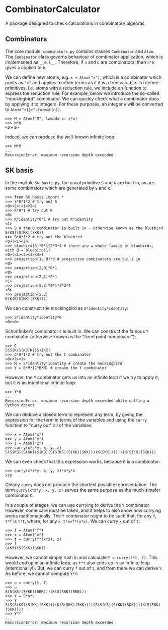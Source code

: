 # CombinatorCalculator
A package designed to check calculations in combinatory algebras.

## Combinators
The core module, `combinators.py` contains classes `Combinator` and `Atom`. The `Combinator` class governs behaviour of combinator application, which is implemented as `__mul__`. Therefore, if `a` and `b` are combinators, then `a*b` gives `a` applied to `b`.

We can define new atoms, e.g. `x = Atom("x")`, which is a combinator which prints as `"x"` and applies to other terms as if it is a free variable. To define primitives, i.e. atoms with a reduction rule, we include an function to express the reduction rule. For example, below we introduce the so-called "mockingbird" combinator. We can quickly check what a combinator does by applying it to integers. For these purposes, an integer `n` will be converted to `Atom("<{}>".format(n))`.
```
>>> M = Atom("M", lambda x: x*x)
>>> M*0
<0><0>
```
Indeed, we can produce the well-known infinite loop:
```
>>> M*M
...
RecursionError: maximum recursion depth exceeded
```

## SK basis
In the module `SK_basis.py`, the usual primitive `S` and `K` are built in, as are some combinators which are generated by `S` and `K`. 

```
>>> from SK_basis import *
>>> S*0*1*2 # try out S
<0><2>(<1><2>)
>>> K*0*1 # try out K
<0>
>>> K*identity*0*1 # try out K*identity
<1>
>>> B # the B combinator is built in - otherwise known as the bluebird
S(KS)(S(KK)(SKK))
>>> B*0*1*2 # try out the bluebird
<0>(<1><2>)
>>> bluebird(3)*0*1*2*3*4 # there are a whole family of bluebirds, with B = bluebird(1)
<0>(<1><2><3><4>)
>>> projection(1, 0)*0 # projection combinators are built in
<0>
>>> projection(2,0)*0*1
<0>
>>> projection(2,1)*0*1
<1>
>>> projection(5,3)*0*1*2*3*4
<3>
>>> projection(5,3)
K(K(K(S(KK)(SKK))))
```
We can construct the mockingbird as `S*identity*identity`:
```
>>> S*identity*identity*0
<0><0>
```

Sch&ouml;nfinkel's combinator `C` is built in. We can construct the famous `Y` combinator (otherwise known as the "fixed point combinator"):
```
>>> C
S(S(K(S(KS)K))S)(KK)
>>> C*0*1*2 # try out the C combinator
<0><2><1>
>>> M = S*identity*identity # create the mockingbird
>>> Y = B*M*(C*B*M) # create the Y combinator
```
However, the `Y` combinator gets us into an infinite loop if we try to apply it, but it is an intentional infinite loop:
```
>>> Y*0
...
RecursionError: maximum recursion depth exceeded while calling a Python object

```
We can deduce a closed term to represent any term, by giving the expression for the term in terms of the variables and using the  `curry` function to "curry out" all of the variables:
```
>>> x = Atom("x")
>>> y = Atom("y")
>>> z = Atom("z")
>>> curry(x*z*y, x, y, z)
S(S(KS)(S(KK)(S(KS)(S(S(KS)(S(KK)(SKK)))(K(SKK))))))(K(S(KK)(SKK)))
```
We can even check that this expression works, because it is a combinator:
```
>>> curry(x*z*y, x, y, z)*x*y*z
xzy
```
Clearly `curry` does not produce the shortest possible representation. The term `curry(x*z*y, x, y, z)` serves the same purpose as the much simpler combinator `C`.

In a couple of stages, we can use currying to derive the `Y` combinator. However, some care must be taken, and it helps to also know how currying works mathematically. The `Y` combinator ought to be such that, for any `f`, `Y*f` is `t*t`, where, for any `x`, `t*x=f*(x*x)`. We can curry `x` out of `t`:
```
>>> f = Atom("f")
>>> x = Atom("x")
>>> t = curry(f*(x*x), x)
>>> t
S(Kf)(S(SKK)(SKK))
```
However, we cannot simply rush in and calculate `Y = curry(t*t, f)`. This would end up in an infinite loop, as `t*t` also ends up in an infinite loop (intentionally!). But, we can curry `f` out of `t`, and from there we can derive `Y`. As before, we cannot compute `Y*f`:
```
>>> u = curry(t, f)
>>> u
S(S(KS)(S(KK)(SKK)))(K(S(SKK)(SKK)))
>>> Y = S*u*u
>>> Y
S(S(S(KS)(S(KK)(SKK)))(K(S(SKK)(SKK))))(S(S(KS)(S(KK)(SKK)))(K(S(SKK)(SKK))))
>>> Y*f
...
RecursionError: maximum recursion depth exceeded
```
